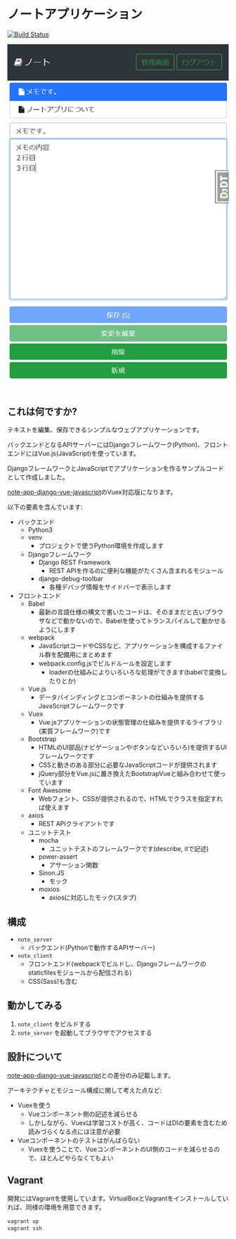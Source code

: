 # ノートアプリケーション

[![Build Status](https://travis-ci.org/tokibito/note-app-django-vuex.svg?branch=master)](https://travis-ci.org/tokibito/note-app-django-vuex)

![ノート](note-app.png "ノート")

## これは何ですか?

テキストを編集、保存できるシンプルなウェブアプリケーションです。

バックエンドとなるAPIサーバーにはDjangoフレームワーク(Python)、フロントエンドにはVue.js(JavaScript)を使っています。

DjangoフレームワークとJavaScriptでアプリケーションを作るサンプルコードとして作成しました。

[note-app-django-vue-javascript](https://github.com/tokibito/note-app-django-vue-javascript)のVuex対応版になります。

以下の要素を含んでいます:

* バックエンド
   * Python3
   * venv
      * プロジェクトで使うPython環境を作成します
   * Djangoフレームワーク
      * Django REST Framework
         * REST APIを作るのに便利な機能がたくさん含まれるモジュール
      * django-debug-toolbar
         * 各種デバッグ情報をサイドバーで表示します
* フロントエンド
   * Babel
      * 最新の言語仕様の構文で書いたコードは、そのままだと古いブラウザなどで動かないので、Babelを使ってトランスパイルして動かせるようにします
   * webpack
      * JavaScriptコードやCSSなど、アプリケーションを構成するファイル群を配備用にまとめます
      * webpack.config.jsでビルドルールを設定します
         * loaderの仕組みによりいろいろな処理ができます(babelで変換したりとか)
   * Vue.js
      * データバインディングとコンポーネントの仕組みを提供するJavaScriptフレームワークです
   * Vuex
      * Vue.jsアプリケーションの状態管理の仕組みを提供するライブラリ(実質フレームワーク)です
   * Bootstrap
      * HTMLのUI部品(ナビゲーションやボタンなどいろいろ)を提供するUIフレームワークです
      * CSSと動きのある部分に必要なJavaScriptコードが提供されます
      * jQuery部分をVue.jsに置き換えたBootstrapVueと組み合わせて使っています
   * Font Awesome
      * Webフォント、CSSが提供されるので、HTMLでクラスを指定すれば使えます
   * axios
      * REST APIクライアントです
   * ユニットテスト
      * mocha
         * ユニットテストのフレームワークです(describe, itで記述)
      * power-assert
         * アサーション関数
      * Sinon.JS
         * モック
      * moxios
         * axiosに対応したモック(スタブ)

## 構成

* `note_server`
   * バックエンド(Pythonで動作するAPIサーバー)
* `note_client`
   * フロントエンド(webpackでビルドし、Djangoフレームワークのstaticfilesモジュールから配信される)
   * CSS(Sass)も含む

## 動かしてみる

1. `note_client` をビルドする
2. `note_server` を起動してブラウザでアクセスする

## 設計について

[note-app-django-vue-javascript](https://github.com/tokibito/note-app-django-vue-javascript)との差分のみ記載します。

アーキテクチャとモジュール構成に関して考えた点など:

* Vuexを使う
   * Vueコンポーネント側の記述を減らせる
   * しかしながら、Vuexは学習コストが高く、コードはDIの要素を含むため読みづらくなる点には注意が必要
* Vueコンポーネントのテストはがんばらない
   * Vuexを使うことで、VueコンポーネントのUI側のコードを減らせるので、ほとんどやらなくてもよい

## Vagrant

開発にはVagrantを使用しています。VirtualBoxとVagrantをインストールしていれば、同様の環境を用意できます。

```
vagrant up
vagrant ssh
```
